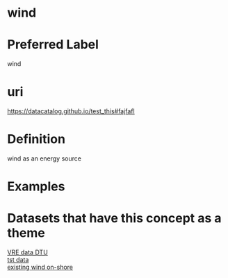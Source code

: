 
wind
====

# Preferred Label
  
wind
# uri
  
https://datacatalog.github.io/test_this#fajfafl
# Definition
  
wind as an energy source
# Examples

# Datasets that have this concept as a theme
  
[VRE data DTU](mhchgbqwefh.md)  
[tst data](dsdfadf.md)  
[existing wind on-shore](ewrcqwfeb.md)